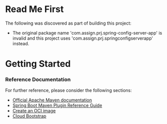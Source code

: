 # Read Me First
The following was discovered as part of building this project:

* The original package name 'com.assign.prj.spring-config-server-app' is invalid and this project uses 'com.assign.prj.springconfigserverapp' instead.

# Getting Started

### Reference Documentation
For further reference, please consider the following sections:

* [Official Apache Maven documentation](https://maven.apache.org/guides/index.html)
* [Spring Boot Maven Plugin Reference Guide](https://docs.spring.io/spring-boot/docs/2.3.3.RELEASE/maven-plugin/reference/html/)
* [Create an OCI image](https://docs.spring.io/spring-boot/docs/2.3.3.RELEASE/maven-plugin/reference/html/#build-image)
* [Cloud Bootstrap](https://spring.io/projects/spring-cloud-commons)

